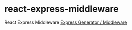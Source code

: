 # react-express-middleware
 React Express Middleware
[Express Generator / Middleware](https://devahoy.com/blog/2020/02/web-development-with-nodejs-mongodb-part8/)